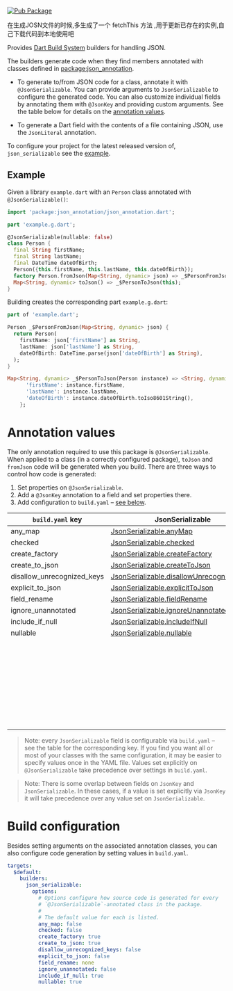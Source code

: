 [![Pub Package](https://img.shields.io/pub/v/json_serializable.svg)](https://pub.dev/packages/json_serializable)

在生成JOSN文件的时候,多生成了一个 fetchThis 方法 ,用于更新已存在的实例,自己下载代码到本地使用吧

Provides [Dart Build System] builders for handling JSON.

The builders generate code when they find members annotated with classes defined
in [package:json_annotation].

- To generate to/from JSON code for a class, annotate it with
  `@JsonSerializable`. You can provide arguments to `JsonSerializable` to
  configure the generated code. You can also customize individual fields
  by annotating them with `@JsonKey` and providing custom arguments.
  See the table below for details on the
  [annotation values](#annotation-values).

- To generate a Dart field with the contents of a file containing JSON, use the
  `JsonLiteral` annotation.

To configure your project for the latest released version of,
`json_serializable` see the [example].

## Example

Given a library `example.dart` with an `Person` class annotated with
`@JsonSerializable()`:

```dart
import 'package:json_annotation/json_annotation.dart';

part 'example.g.dart';

@JsonSerializable(nullable: false)
class Person {
  final String firstName;
  final String lastName;
  final DateTime dateOfBirth;
  Person({this.firstName, this.lastName, this.dateOfBirth});
  factory Person.fromJson(Map<String, dynamic> json) => _$PersonFromJson(json);
  Map<String, dynamic> toJson() => _$PersonToJson(this);
}
```

Building creates the corresponding part `example.g.dart`:

```dart
part of 'example.dart';

Person _$PersonFromJson(Map<String, dynamic> json) {
  return Person(
    firstName: json['firstName'] as String,
    lastName: json['lastName'] as String,
    dateOfBirth: DateTime.parse(json['dateOfBirth'] as String),
  );
}

Map<String, dynamic> _$PersonToJson(Person instance) => <String, dynamic>{
      'firstName': instance.firstName,
      'lastName': instance.lastName,
      'dateOfBirth': instance.dateOfBirth.toIso8601String(),
    };
```

# Annotation values

The only annotation required to use this package is `@JsonSerializable`. When
applied to a class (in a correctly configured package), `toJson` and `fromJson`
code will be generated when you build. There are three ways to control how code
is generated:

1. Set properties on `@JsonSerializable`.
2. Add a `@JsonKey` annotation to a field and set properties there.
3. Add configuration to `build.yaml` – [see below](#build-configuration). 

| `build.yaml` key           | JsonSerializable                            | JsonKey                     |
| -------------------------- | ------------------------------------------- | --------------------------- |
| any_map                    | [JsonSerializable.anyMap]                   |                             |
| checked                    | [JsonSerializable.checked]                  |                             |
| create_factory             | [JsonSerializable.createFactory]            |                             |
| create_to_json             | [JsonSerializable.createToJson]             |                             |
| disallow_unrecognized_keys | [JsonSerializable.disallowUnrecognizedKeys] |                             |
| explicit_to_json           | [JsonSerializable.explicitToJson]           |                             |
| field_rename               | [JsonSerializable.fieldRename]              |                             |
| ignore_unannotated         | [JsonSerializable.ignoreUnannotated]        |                             |
| include_if_null            | [JsonSerializable.includeIfNull]            | [JsonKey.includeIfNull]     |
| nullable                   | [JsonSerializable.nullable]                 | [JsonKey.nullable]          |
|                            |                                             | [JsonKey.defaultValue]      |
|                            |                                             | [JsonKey.disallowNullValue] |
|                            |                                             | [JsonKey.fromJson]          |
|                            |                                             | [JsonKey.ignore]            |
|                            |                                             | [JsonKey.name]              |
|                            |                                             | [JsonKey.required]          |
|                            |                                             | [JsonKey.toJson]            |
|                            |                                             | [JsonKey.unknownEnumValue]  |

[JsonSerializable.anyMap]: https://pub.dev/documentation/json_annotation/3.0.1/json_annotation/JsonSerializable/anyMap.html
[JsonSerializable.checked]: https://pub.dev/documentation/json_annotation/3.0.1/json_annotation/JsonSerializable/checked.html
[JsonSerializable.createFactory]: https://pub.dev/documentation/json_annotation/3.0.1/json_annotation/JsonSerializable/createFactory.html
[JsonSerializable.createToJson]: https://pub.dev/documentation/json_annotation/3.0.1/json_annotation/JsonSerializable/createToJson.html
[JsonSerializable.disallowUnrecognizedKeys]: https://pub.dev/documentation/json_annotation/3.0.1/json_annotation/JsonSerializable/disallowUnrecognizedKeys.html
[JsonSerializable.explicitToJson]: https://pub.dev/documentation/json_annotation/3.0.1/json_annotation/JsonSerializable/explicitToJson.html
[JsonSerializable.fieldRename]: https://pub.dev/documentation/json_annotation/3.0.1/json_annotation/JsonSerializable/fieldRename.html
[JsonSerializable.ignoreUnannotated]: https://pub.dev/documentation/json_annotation/3.0.1/json_annotation/JsonSerializable/ignoreUnannotated.html
[JsonSerializable.includeIfNull]: https://pub.dev/documentation/json_annotation/3.0.1/json_annotation/JsonSerializable/includeIfNull.html
[JsonKey.includeIfNull]: https://pub.dev/documentation/json_annotation/3.0.1/json_annotation/JsonKey/includeIfNull.html
[JsonSerializable.nullable]: https://pub.dev/documentation/json_annotation/3.0.1/json_annotation/JsonSerializable/nullable.html
[JsonKey.nullable]: https://pub.dev/documentation/json_annotation/3.0.1/json_annotation/JsonKey/nullable.html
[JsonKey.defaultValue]: https://pub.dev/documentation/json_annotation/3.0.1/json_annotation/JsonKey/defaultValue.html
[JsonKey.disallowNullValue]: https://pub.dev/documentation/json_annotation/3.0.1/json_annotation/JsonKey/disallowNullValue.html
[JsonKey.fromJson]: https://pub.dev/documentation/json_annotation/3.0.1/json_annotation/JsonKey/fromJson.html
[JsonKey.ignore]: https://pub.dev/documentation/json_annotation/3.0.1/json_annotation/JsonKey/ignore.html
[JsonKey.name]: https://pub.dev/documentation/json_annotation/3.0.1/json_annotation/JsonKey/name.html
[JsonKey.required]: https://pub.dev/documentation/json_annotation/3.0.1/json_annotation/JsonKey/required.html
[JsonKey.toJson]: https://pub.dev/documentation/json_annotation/3.0.1/json_annotation/JsonKey/toJson.html
[JsonKey.unknownEnumValue]: https://pub.dev/documentation/json_annotation/3.0.1/json_annotation/JsonKey/unknownEnumValue.html

> Note: every `JsonSerializable` field is configurable via `build.yaml` –
  see the table for the corresponding key.
  If you find you want all or most of your classes with the same configuration,
  it may be easier to specify values once in the YAML file. Values set
  explicitly on `@JsonSerializable` take precedence over settings in
  `build.yaml`.

> Note: There is some overlap between fields on `JsonKey` and
  `JsonSerializable`. In these cases, if a value is set explicitly via `JsonKey`
  it will take precedence over any value set on `JsonSerializable`.  

# Build configuration

Besides setting arguments on the associated annotation classes, you can also
configure code generation by setting values in `build.yaml`.

```yaml
targets:
  $default:
    builders:
      json_serializable:
        options:
          # Options configure how source code is generated for every
          # `@JsonSerializable`-annotated class in the package.
          #
          # The default value for each is listed.
          any_map: false
          checked: false
          create_factory: true
          create_to_json: true
          disallow_unrecognized_keys: false
          explicit_to_json: false
          field_rename: none
          ignore_unannotated: false
          include_if_null: true
          nullable: true
```

[example]: https://github.com/google/json_serializable.dart/tree/master/example
[Dart Build System]: https://github.com/dart-lang/build
[package:json_annotation]: https://pub.dev/packages/json_annotation
